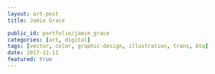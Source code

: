 ```yaml
---
layout: art-post
title: Jamie Grace

public_id: portfolio/jamie_grace
categories: [art, digital]
tags: [vector, color, graphic-design, illustration, trans, bta]
date: 2017-11-11
featured: true
---
```


